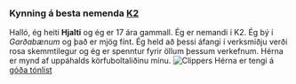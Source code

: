 ### Kynning á besta nemenda [K2](https://is.wikipedia.org/wiki/K2)
Halló, ég heiti **Hjalti** og ég er 17 ára gammall. Ég er nemandi í K2. Ég bý í _Garðabænum_ og það er mjög fínt.
Ég held að þessi áfangi í verksmiðju verði rosa skemmtilegur og ég er spenntur fyrir öllum þessum verkefnum.
Hérna er mynd af uppáhalds körfuboltaliðinu mínu. ![Clippers](https://upload.wikimedia.org/wikipedia/commons/thumb/6/60/The_official_logo_of_the_Los_Angeles_Clippers.svg/1200px-The_official_logo_of_the_Los_Angeles_Clippers.svg.png)
Hérna er tengi á [góða tónlist][Good stuff]

[Good stuff]: https://www.youtube.com/watch?v=k1uUIJPD0Nk
